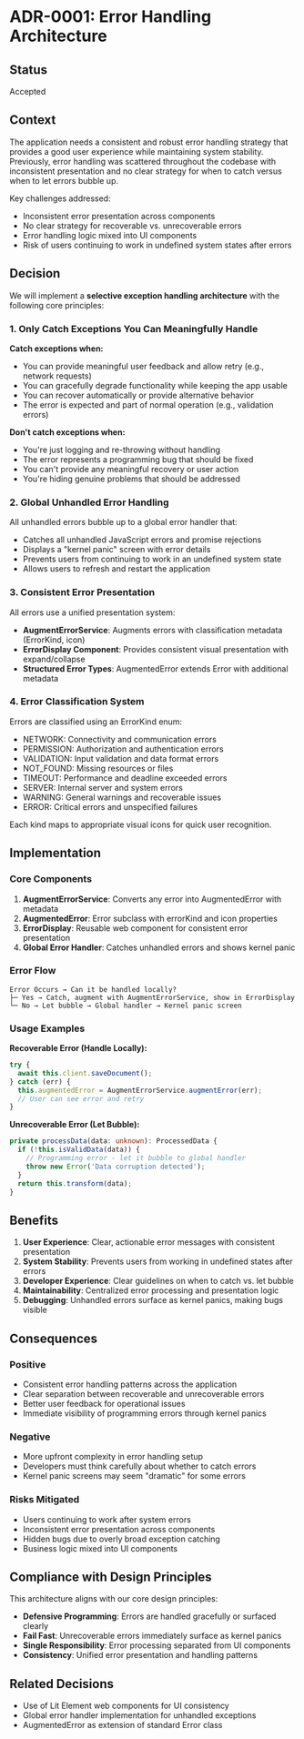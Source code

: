 # ADR-0001: Error Handling Architecture

## Status

Accepted

## Context

The application needs a consistent and robust error handling strategy that provides a good user experience while maintaining system stability. Previously, error handling was scattered throughout the codebase with inconsistent presentation and no clear strategy for when to catch versus when to let errors bubble up.

Key challenges addressed:
- Inconsistent error presentation across components
- No clear strategy for recoverable vs. unrecoverable errors
- Error handling logic mixed into UI components
- Risk of users continuing to work in undefined system states after errors

## Decision

We will implement a **selective exception handling architecture** with the following core principles:

### 1. Only Catch Exceptions You Can Meaningfully Handle

**Catch exceptions when:**
- You can provide meaningful user feedback and allow retry (e.g., network requests)
- You can gracefully degrade functionality while keeping the app usable
- You can recover automatically or provide alternative behavior
- The error is expected and part of normal operation (e.g., validation errors)

**Don't catch exceptions when:**
- You're just logging and re-throwing without handling
- The error represents a programming bug that should be fixed
- You can't provide any meaningful recovery or user action
- You're hiding genuine problems that should be addressed

### 2. Global Unhandled Error Handling

All unhandled errors bubble up to a global error handler that:
- Catches all unhandled JavaScript errors and promise rejections
- Displays a "kernel panic" screen with error details
- Prevents users from continuing to work in an undefined system state
- Allows users to refresh and restart the application

### 3. Consistent Error Presentation

All errors use a unified presentation system:
- **AugmentErrorService**: Augments errors with classification metadata (ErrorKind, icon)
- **ErrorDisplay Component**: Provides consistent visual presentation with expand/collapse
- **Structured Error Types**: AugmentedError extends Error with additional metadata

### 4. Error Classification System

Errors are classified using an ErrorKind enum:
- NETWORK: Connectivity and communication errors
- PERMISSION: Authorization and authentication errors  
- VALIDATION: Input validation and data format errors
- NOT_FOUND: Missing resources or files
- TIMEOUT: Performance and deadline exceeded errors
- SERVER: Internal server and system errors
- WARNING: General warnings and recoverable issues
- ERROR: Critical errors and unspecified failures

Each kind maps to appropriate visual icons for quick user recognition.

## Implementation

### Core Components

1. **AugmentErrorService**: Converts any error into AugmentedError with metadata
2. **AugmentedError**: Error subclass with errorKind and icon properties
3. **ErrorDisplay**: Reusable web component for consistent error presentation
4. **Global Error Handler**: Catches unhandled errors and shows kernel panic

### Error Flow

```
Error Occurs → Can it be handled locally? 
├─ Yes → Catch, augment with AugmentErrorService, show in ErrorDisplay
└─ No → Let bubble → Global handler → Kernel panic screen
```

### Usage Examples

**Recoverable Error (Handle Locally):**
```typescript
try {
  await this.client.saveDocument();
} catch (err) {
  this.augmentedError = AugmentErrorService.augmentError(err);
  // User can see error and retry
}
```

**Unrecoverable Error (Let Bubble):**
```typescript
private processData(data: unknown): ProcessedData {
  if (!this.isValidData(data)) {
    // Programming error - let it bubble to global handler
    throw new Error('Data corruption detected');
  }
  return this.transform(data);
}
```

## Benefits

1. **User Experience**: Clear, actionable error messages with consistent presentation
2. **System Stability**: Prevents users from working in undefined states after errors
3. **Developer Experience**: Clear guidelines on when to catch vs. let bubble
4. **Maintainability**: Centralized error processing and presentation logic
5. **Debugging**: Unhandled errors surface as kernel panics, making bugs visible

## Consequences

### Positive
- Consistent error handling patterns across the application
- Clear separation between recoverable and unrecoverable errors
- Better user feedback for operational issues
- Immediate visibility of programming errors through kernel panics

### Negative
- More upfront complexity in error handling setup
- Developers must think carefully about whether to catch errors
- Kernel panic screens may seem "dramatic" for some errors

### Risks Mitigated
- Users continuing to work after system errors
- Inconsistent error presentation across components
- Hidden bugs due to overly broad exception catching
- Business logic mixed into UI components

## Compliance with Design Principles

This architecture aligns with our core design principles:
- **Defensive Programming**: Errors are handled gracefully or surfaced clearly
- **Fail Fast**: Unrecoverable errors immediately surface as kernel panics
- **Single Responsibility**: Error processing separated from UI components
- **Consistency**: Unified error presentation and handling patterns

## Related Decisions

- Use of Lit Element web components for UI consistency
- Global error handler implementation for unhandled exceptions
- AugmentedError as extension of standard Error class